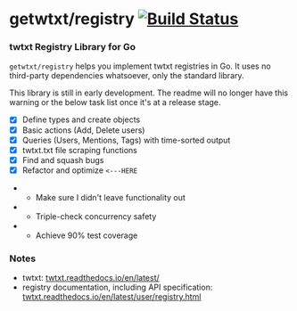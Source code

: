 # getwtxt/registry [![Build Status](https://travis-ci.com/getwtxt/registry.svg?branch=master)](https://travis-ci.com/getwtxt/registry)
### twtxt Registry Library for Go

`getwtxt/registry` helps you implement twtxt registries in Go.
It uses no third-party dependencies whatsoever, only the standard library.

This library is still in early development. The readme will no longer have
this warning or the below task list once it's at a release stage.

- [x] Define types and create objects
- [x] Basic actions (Add, Delete users)
- [x] Queries (Users, Mentions, Tags) with time-sorted output
- [x] twtxt.txt file scraping functions
- [x] Find and squash bugs
- [x] Refactor and optimize    `<---HERE`
-  * Make sure I didn't leave functionality out
-  * Triple-check concurrency safety
-  * Achieve 90% test coverage

### Notes

* twtxt: [twtxt.readthedocs.io/en/latest/](https://twtxt.readthedocs.io/en/latest/)
* registry documentation, including API specification: [twtxt.readthedocs.io/en/latest/user/registry.html](https://twtxt.readthedocs.io/en/latest/user/registry.html)
